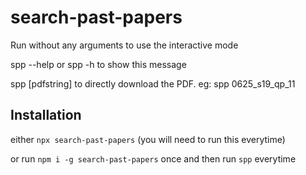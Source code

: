 # search-past-papers
Run without any arguments to use the interactive mode

spp --help or spp -h to show this message

spp [pdfstring] to directly download the PDF. eg: spp 0625_s19_qp_11

## Installation
either `npx search-past-papers` (you will need to run this everytime)

or run `npm i -g search-past-papers` once and then run `spp` everytime 